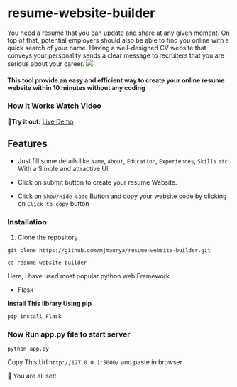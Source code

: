 # resume-website-builder


You need a resume that you can update and share at any given moment. On top of that, potential employers should also be able to find you online with a quick search of your name. Having a well-designed CV website that conveys your personality sends a clear message to recruiters that you are serious about your career.
![](https://user-images.githubusercontent.com/45433443/91645295-9625ac00-ea61-11ea-8e49-7201dc401e37.png)

#### This tool provide an easy and efficient way to create your online resume website within 10 minutes without any coding

### How it Works [Watch Video](https://youtu.be/HMUmI9kfSDc)

🚀**Try it out:** [Live Demo](http://www.codescript.run/)

## Features

- Just fill some details like ```Name```, ```About```, ```Education```, ```Experiences```, ```Skills``` ```etc``` With a Simple and attractive UI.

- Click on submit button to create your resume Website.
- Click on ```Show/Hide Code``` Button and copy your website code by clicking on ```Click to copy``` button

### Installation
1. Clone the repository

```git clone https://github.com/mjmaurya/resume-website-builder.git```

```cd resume-website-builder```

Here, i have used most popular python web Framework
- Flask

**Install This library Using pip**

```pip install Flask```

### Now Run app.py file to start server

```python app.py```

Copy This Url ```http://127.0.0.1:5000/``` and paste in browser

🌟 You are all set!
